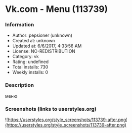 # Vk.com - Menu (113739)

### Information
- Author: pepsioner (unknown)
- Created at: unknown
- Updated at: 6/6/2017, 4:33:56 AM
- License: NO-REDISTRIBUTION
- Category: vk
- Rating: undefined
- Total installs: 730
- Weekly installs: 0


### Description
меню


### Screenshots (links to userstyles.org)
![https://userstyles.org/style_screenshots/113739-after.png](https://userstyles.org/style_screenshots/113739-after.png)


